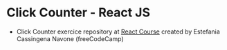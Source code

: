 # Click Counter - React JS

- Click Counter exercice repository at [React Course](https://www.youtube.com/watch?v=6Jfk8ic3KVk&list=PLGfqNBtezGBFr73EJA3xQTrZWrsZVBnII&index=2) created by Estefania Cassingena Navone (freeCodeCamp)
